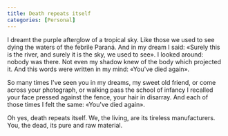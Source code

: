 ```yaml
---
title: Death repeats itself 
categories: [Personal]
---
```


I dreamt the purple afterglow of a tropical sky. Like those we used to see dying
the waters of the febrile Paraná. And in my dream I said: «Surely this is the
river, and surely it is the sky, we used to see». I looked around: nobody was
there. Not even my shadow knew of the body which projected it. And this words were
written in my mind: «You've died again».

So many times I've seen you in my dreams, my sweet old friend, or come across
your photograph, or walking pass the school of infancy I recalled your face
pressed against the fence, your hair in disarray. And each of those times I felt
the same: «You've died again».

Oh yes, death repeats itself. We, the living, are its tireless manufacturers.
You, the dead, its pure and raw material. 



